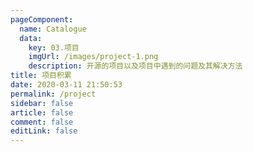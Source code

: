 ```yaml
---
pageComponent:
  name: Catalogue
  data:
    key: 03.项目
    imgUrl: /images/project-1.png
    description: 开源的项目以及项目中遇到的问题及其解决方法
title: 项目积累
date: 2020-03-11 21:50:53
permalink: /project
sidebar: false
article: false
comment: false
editLink: false
---
```

